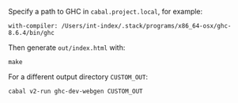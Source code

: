 Specify a path to GHC in `cabal.project.local`, for example:

```
with-compiler: /Users/int-index/.stack/programs/x86_64-osx/ghc-8.6.4/bin/ghc
```

Then generate `out/index.html` with:

```
make
```

For a different output directory `CUSTOM_OUT`:

```
cabal v2-run ghc-dev-webgen CUSTOM_OUT
```

